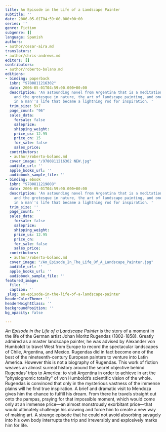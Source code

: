 ```yaml
---
title: An Episode in the Life of a Landscape Painter
subtitle: ''
date: 2006-05-01T04:59:00.000+00:00
series: ''
genre: Fiction
subgenre: []
language: Spanish
authors:
- author/cesar-aira.md
translators:
- author/chris-andrews.md
editors: []
contributors:
- author/roberto-bolano.md
editions:
- binding: paperback
  isbn: "9780811216302"
  date: 2006-05-01T04:59:00.000+00:00
  description: 'An astounding novel from Argentina that is a meditation on the beautiful
    and the grotesque in nature, the art of landscape painting, and one experience
    in a man''s life that became a lightning rod for inspiration. '
  trim_size: 5x7
  page_count: "96"
  sales_data:
    forsale: false
    saleprice: 
    shipping_weight: 
    price_us: 12.95
    price_cn: 15
    for_sale: false
    sales_price: 
  contributors:
  - author/roberto-bolano.md
  cover_image: "/9780811216302 NEW.jpg"
  audible_url: ''
  apple_books_url: ''
  audiobook_sample_file: ''
- binding: ebook
  isbn: "9780811219808"
  date: 2006-05-01T04:59:00.000+00:00
  description: 'An astounding novel from Argentina that is a meditation on the beautiful
    and the grotesque in nature, the art of landscape painting, and one experience
    in a man''s life that became a lightning rod for inspiration. '
  trim_size: ''
  page_count: ''
  sales_data:
    forsale: false
    saleprice: 
    shipping_weight: 
    price_us: 12.95
    price_cn: 
    for_sale: false
    sales_price: 
  contributors:
  - author/roberto-bolano.md
  cover_image: "/An_Episode_In_The_Life_Of_A_Landscape_Painter.jpg"
  audible_url: ''
  apple_books_url: ''
  audiobook_sample_file: ''
featured_image:
  file: ''
  caption: ''
_slug: an-episode-in-the-life-of-a-landscape-painter
headerColorTheme: ''
headerHeightClass: ''
backgroundPosition: ''
bg_opacity: false

---
```

_An Episode in the Life of a Landscape Painter_ is the story of a moment in the life of the German artist Johan Moritz Rugendas (1802-1858). Greatly admired as a master landscape painter, he was advised by Alexander von Humboldt to travel West from Europe to record the spectacular landscapes of Chile, Argentina, and Mexico. Rugendas did in fact become one of the best of the nineteenth-century European painters to venture into Latin America. However this is not a biography of Rugendas. This work of fiction weaves an almost surreal history around the secret objective behind Rugendas’ trips to America: to visit Argentina in order to achieve in art the "physiognomic totality" of von Humboldt’s scientific vision of the whole. Rugendas is convinced that only in the mysterious vastness of the immense plains will he find true inspiration. A brief and dramatic visit to Mendoza gives him the chance to fulfill his dream. From there he travels straight out onto the pampas, praying for that impossible moment, which would come only at an immense price—an almost monstrously exorbitant price—that would ultimately challenge his drawing and force him to create a new way of making art. A strange episode that he could not avoid absorbing savagely into his own body interrupts the trip and irreversibly and explosively marks him for life.